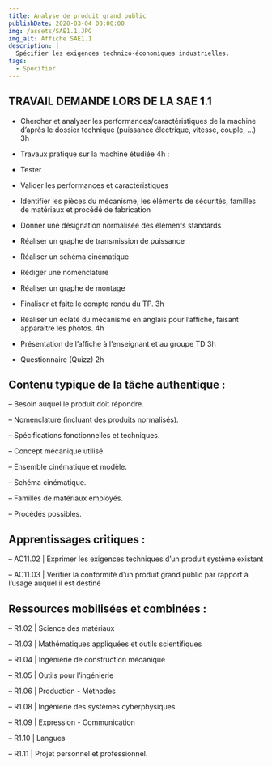 ```yaml
---
title: Analyse de produit grand public
publishDate: 2020-03-04 00:00:00
img: /assets/SAE1.1.JPG
img_alt: Affiche SAE1.1
description: |
  Spécifier les exigences technico-économiques industrielles.
tags:
  - Spécifier
---
```


## TRAVAIL DEMANDE LORS DE LA SAE 1.1

- Chercher et analyser les performances/caractéristiques de la machine d’après le dossier technique (puissance électrique, vitesse, couple, …) 3h


- Travaux pratique sur la machine étudiée 4h :


- Tester

-	Valider les performances et caractéristiques

- Identifier les pièces du mécanisme, les éléments de sécurités, familles de matériaux et procédé de fabrication

-	 Donner une désignation normalisée des éléments standards

-	Réaliser un graphe de transmission de puissance

-	Réaliser un schéma cinématique

-	Rédiger une nomenclature

-	Réaliser un graphe de montage

- Finaliser et faite le compte rendu du TP. 3h

- Réaliser un éclaté du mécanisme en anglais pour l’affiche, faisant apparaître les photos. 4h

- Présentation de l’affiche à l’enseignant et au groupe TD 3h

- Questionnaire (Quizz) 2h


## Contenu typique de la tâche authentique :

– Besoin auquel le produit doit répondre.

– Nomenclature (incluant des produits normalisés).

– Spécifications fonctionnelles et techniques.

– Concept mécanique utilisé.

– Ensemble cinématique et modèle.

– Schéma cinématique.

– Familles de matériaux employés.

– Procédés possibles.


## Apprentissages critiques :

– AC11.02 | Exprimer les exigences techniques d’un produit système existant

– AC11.03 | Vérifier la conformité d’un produit grand public par rapport à l’usage auquel il est destiné


## Ressources mobilisées et combinées :

– R1.02 | Science des matériaux

– R1.03 | Mathématiques appliquées et outils scientifiques

– R1.04 | Ingénierie de construction mécanique

– R1.05 | Outils pour l’ingénierie

– R1.06 | Production - Méthodes

– R1.08 | Ingénierie des systèmes cyberphysiques

– R1.09 | Expression - Communication

– R1.10 | Langues

– R1.11 | Projet personnel et professionnel.
